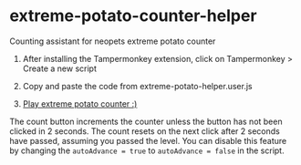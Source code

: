 # extreme-potato-counter-helper
Counting assistant for neopets extreme potato counter

1. After installing the Tampermonkey extension, click on Tampermonkey > Create a new script

2. Copy and paste the code from extreme-potato-helper.user.js

3. [Play extreme potato counter :)](http://www.neopets.com/games/game.phtml?game_id=226)

The count button increments the counter unless the button has not been clicked in 2 seconds. The count resets on the next click after 2 seconds have passed, assuming you passed the level. You can disable this feature by changing the `autoAdvance = true` to `autoAdvance = false` in the script.

